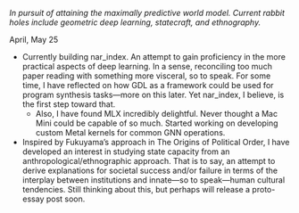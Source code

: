 *In pursuit of attaining the maximally predictive world model. Current rabbit holes include geometric deep learning, statecraft, and ethnography.*

April, May 25
- Currently building nar_index. An attempt to gain proficiency in the more practical aspects of deep learning. In a sense, reconciling too much paper reading with something more visceral, so to speak. For some time, I have reflected on how GDL as a framework could be used for program synthesis tasks—more on this later. Yet nar_index, I believe, is the first step toward that.
  - Also, I have found MLX incredibly delightful. Never thought a Mac Mini could be capable of so much. Started working on developing custom Metal kernels for common GNN operations.
- Inspired by Fukuyama’s approach in The Origins of Political Order, I have developed an interest in studying state capacity from an anthropological/ethnographic approach. That is to say, an attempt to derive explanations for societal success and/or failure in terms of the interplay between institutions and innate—so to speak—human cultural tendencies. Still thinking about this, but perhaps will release a proto-essay post soon.
